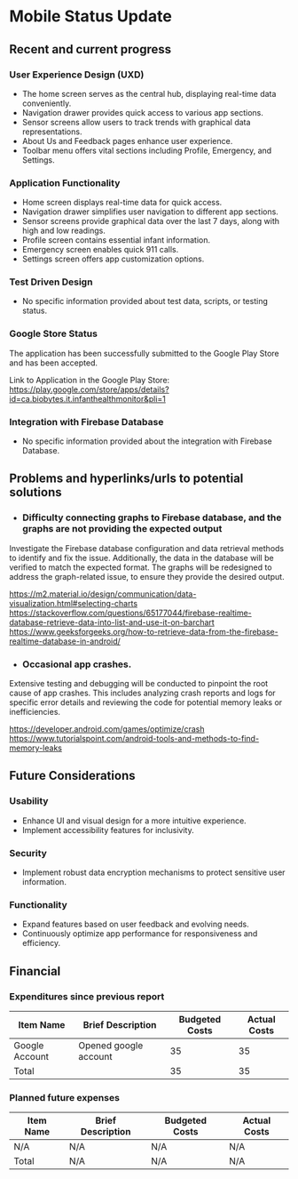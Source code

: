 # Mobile Status Update
## Recent and current progress
### User Experience Design (UXD)
- The home screen serves as the central hub, displaying real-time data conveniently.
- Navigation drawer provides quick access to various app sections.
- Sensor screens allow users to track trends with graphical data representations.
- About Us and Feedback pages enhance user experience.
- Toolbar menu offers vital sections including Profile, Emergency, and Settings.

### Application Functionality
- Home screen displays real-time data for quick access.
- Navigation drawer simplifies user navigation to different app sections.
- Sensor screens provide graphical data over the last 7 days, along with high and low readings.
- Profile screen contains essential infant information.
- Emergency screen enables quick 911 calls.
- Settings screen offers app customization options.

### Test Driven Design
- No specific information provided about test data, scripts, or testing status.

### Google Store Status
The application has been successfully submitted to the Google Play Store and has been accepted.

Link to Application in the Google Play Store: https://play.google.com/store/apps/details?id=ca.biobytes.it.infanthealthmonitor&pli=1

### Integration with Firebase Database
- No specific information provided about the integration with Firebase Database.



## Problems and hyperlinks/urls to potential solutions

- ### Difficulty connecting graphs to Firebase database, and the graphs are not providing the expected output
Investigate the Firebase database configuration and data retrieval methods to identify and fix the issue. Additionally, the data in the database will be verified to match the expected format. The graphs will be redesigned to address the graph-related issue,  to ensure they provide the desired output.

https://m2.material.io/design/communication/data-visualization.html#selecting-charts
https://stackoverflow.com/questions/65177044/firebase-realtime-database-retrieve-data-into-list-and-use-it-on-barchart
https://www.geeksforgeeks.org/how-to-retrieve-data-from-the-firebase-realtime-database-in-android/

- ### Occasional app crashes.
Extensive testing and debugging will be conducted to pinpoint the root cause of app crashes. This includes analyzing crash reports and logs for specific error details and reviewing the code for potential memory leaks or inefficiencies.

https://developer.android.com/games/optimize/crash
https://www.tutorialspoint.com/android-tools-and-methods-to-find-memory-leaks


## Future Considerations
### Usability
- Enhance UI and visual design for a more intuitive experience.
- Implement accessibility features for inclusivity.

### Security
- Implement robust data encryption mechanisms to protect sensitive user information.

### Functionality
- Expand features based on user feedback and evolving needs.
- Continuously optimize app performance for responsiveness and efficiency.

## Financial
### Expenditures since previous report
| Item Name |Brief Description | Budgeted Costs |Actual Costs|
| -------- | -------- | -------- | ---------- |
|Google Account | Opened google account | 35 | 35 |
|Total |  | 35 | 35 |

### Planned future expenses
| Item Name |Brief Description | Budgeted Costs |Actual Costs|
| -------- | -------- | -------- | ---------- |
|N/A | N/A | N/A |N/A |
|Total | N/A | N/A | N/A |

